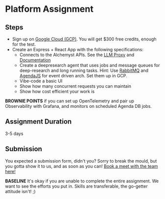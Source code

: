 # Platform Assignment
## Steps
- Sign up on [Google Cloud (GCP)](https://cloud.google.com). You will get $300 free credits, enough for the test.
- Create an Express + React App with the following specifications:
  - Connects to the Alchemyst APIs. See the [LLM Proxy](https://getalchemystai.com/#get-started) and [Documentation](https://github.com/Alchemyst-ai/awesome-saas/?tab=readme-ov-file#learn-about-the-alchemyst-apis)
  - Create a deepresearch agent that uses jobs and message queues for deep-research and long running tasks. Hint: Use [RabbitMQ](https://www.rabbitmq.com/) and [AgendaJS](https://github.com/agenda/agenda) for event driven arch. Set them up in GCP.
  - Vibe-code a basic UI
  - Show how many concurrent requests you can maintain
  - Show how cost efficient your work is
  
**BROWNIE POINTS** if you can set up OpenTelemetry and pair up Observability with Grafana, and monitors on scheduled Agenda DB jobs.

## Assignment Duration
3-5 days

## Submission
You expected a submission form, didn't you? Sorry to break the mould, but you gotta show it to us, and as soon as you can!
[Book a meet with the team here!](https://cal.com/anuran/join-alchemyst)

**BASELINE** It's okay if you are unable to complete the entire assignment. We want to see the efforts you put in. Skills are transferable, the go-getter attitude isn't! ;)
